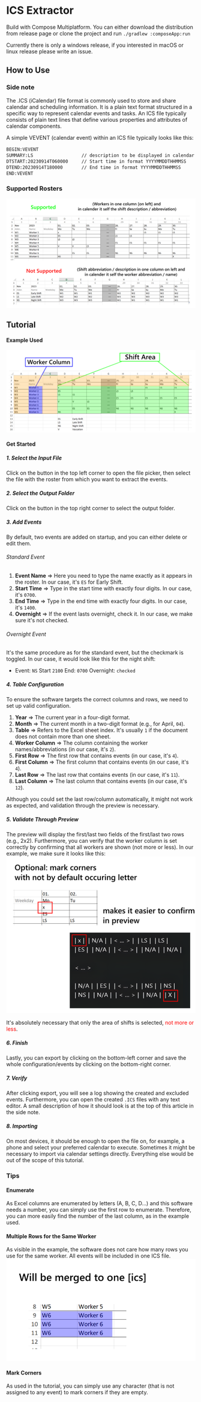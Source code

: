 # ICS Extractor

Build with Compose Multiplatform. You can either download the distribution from release page or clone the project and run `./gradlew :composeApp:run`

Currently there is only a windows release, if you interested in macOS or linux release please write an issue.

## How to Use

### Side note

The .ICS (iCalendar) file format is commonly used to store and share calendar and scheduling information. It is a plain text format structured in a specific way to represent calendar events and tasks. An ICS file typically consists of plain text lines that define various properties and attributes of calendar components.

A simple VEVENT (calendar event) within an ICS file typically looks like this:

````
BEGIN:VEVENT
SUMMARY:LS                  // description to be displayed in calendar
DTSTART:20230914T060000     // Start time in format YYYYMMDDTHHMMSS
DTEND:20230914T180000       // End time in format YYYYMMDDTHHMMSS
END:VEVENT
````

### Supported Rosters
![Supported/Unsupported Roster](documentation/resources/doc_img_rooster_supported_unsupported.png)

## Tutorial

#### Example Used
![Roster Example](documentation/resources/doc_img_areas.png)

#### Get Started

##### 1. Select the Input File
Click on the button in the top left corner to open the file picker, then select the file with the roster from which you want to extract the events.

##### 2. Select the Output Folder
Click on the button in the top right corner to select the output folder.

##### 3. Add Events
By default, two events are added on startup, and you can either delete or edit them.

###### Standard Event
1. **Event Name** => Here you need to type the name exactly as it appears in the roster. In our case, it's `ES` for Early Shift.
2. **Start Time** => Type in the start time with exactly four digits. In our case, it's `0700`.
3. **End Time** => Type in the end time with exactly four digits. In our case, it's `1400`.
4. **Overnight** => If the event lasts overnight, check it. In our case, we make sure it's not checked.

###### Overnight Event
It's the same procedure as for the standard event, but the checkmark is toggled.
In our case, it would look like this for the night shift:
- Event: `NS` Start `2100` End: `0700` Overnight: `checked`

##### 4. Table Configuration
To ensure the software targets the correct columns and rows, we need to set up valid configuration.

1. **Year** => The current year in a four-digit format.
2. **Month** => The current month in a two-digit format (e.g., for April, `04`).
3. **Table** => Refers to the Excel sheet index. It's usually `1` if the document does not contain more than one sheet.
4. **Worker Column** => The column containing the worker names/abbreviations (in our case, it's `2`).
5. **First Row** => The first row that contains events (in our case, it's `4`).
6. **First Column** => The first column that contains events (in our case, it's `4`).
7. **Last Row** => The last row that contains events (in our case, it's `11`).
8. **Last Column** => The last column that contains events (in our case, it's `12`).

Although you could set the last row/column automatically, it might not work as expected, and validation through the preview is necessary.

##### 5. Validate Through Preview
The preview will display the first/last two fields of the first/last two rows (e.g., 2x2). Furthermore, you can verify that the worker column is set correctly by confirming that all workers are shown (not more or less). In our example, we make sure it looks like this:
![Preview](documentation/resources/doc_img_previewj.png)

It's absolutely necessary that only the area of shifts is selected, <span style="color:red">not more or less</span>.

##### 6. Finish
Lastly, you can export by clicking on the bottom-left corner and save the whole configuration/events by clicking on the bottom-right corner.

##### 7. Verify
After clicking export, you will see a log showing the created and excluded events. Furthermore, you can open the created `.ICS` files with any text editor. A small description of how it should look is at the top of this article in the side note.

##### 8. Importing
On most devices, it should be enough to open the file on, for example, a phone and select your preferred calendar to execute. Sometimes it might be necessary to import via calendar settings directly. Everything else would be out of the scope of this tutorial.

### Tips

#### Enumerate
As Excel columns are enumerated by letters (A, B, C, D...) and this software needs a number, you can simply use the first row to enumerate. Therefore, you can more easily find the number of the last column, as in the example used.

#### Multiple Rows for the Same Worker
As visible in the example, the software does not care how many rows you use for the same worker. All events will be included in one ICS file.
![Multiple Worker Rows for the Same](documentation/resources/doc_img_multi_worker.png)

#### Mark Corners
As used in the tutorial, you can simply use any character (that is not assigned to any event) to mark corners if they are empty.

